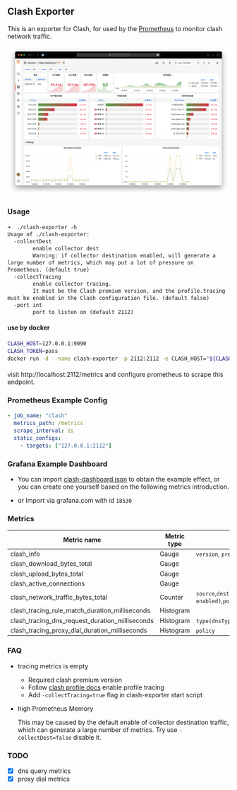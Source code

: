 ## Clash Exporter

This is an exporter for Clash, for used by the [Prometheus](https://prometheus.io/) to monitor clash network traffic.

![](./images/grafana.png)

### Usage

```
➜  ./clash-exporter -h
Usage of ./clash-exporter:
  -collectDest
        enable collector dest
        Warning: if collector destination enabled, will generate a large number of metrics, which may put a lot of pressure on Prometheus. (default true)
  -collectTracing
        enable collector tracing.
        It must be the Clash premium version, and the profile.tracing must be enabled in the Clash configuration file. (default false)
  -port int
        port to listen on (default 2112)
```

#### use by docker

```sh
CLASH_HOST=127.0.0.1:9090
CLASH_TOKEN=pass
docker run -d --name clash-exporter -p 2112:2112 -e CLASH_HOST="${CLASH_HOST}" -e CLASH_TOKEN="$CLASH_TOKEN" zzde/clash-exporter:latest
```

####

visit http://localhost:2112/metrics and configure prometheus to scrape this endpoint.

### Prometheus Example Config

```yaml
- job_name: "clash"
  metrics_path: /metrics
  scrape_interval: 1s
  static_configs:
    - targets: ["127.0.0.1:2112"]
```

### Grafana Example Dashboard

- You can import [clash-dashboard.json](./grafana/dashboard.json) to obtain the example effect, or you can create one yourself based on the following metrics introduction.

- or Import via grafana.com with id `18530`


### Metrics

| Metric name                                     | Metric type | Labels                                                              |
| ----------------------------------------------- | ----------- | ------------------------------------------------------------------- |
| clash_info                                      | Gauge       | `version`, `premium`                                                |
| clash_download_bytes_total                      | Gauge       |                                                                     |
| clash_upload_bytes_total                        | Gauge       |                                                                     |
| clash_active_connections                        | Gauge       |                                                                     |
| clash_network_traffic_bytes_total               | Counter     | `source`,`destination(if enabled)`,`policy`,`type(download,upload)` |
| clash_tracing_rule_match_duration_milliseconds  | Histogram   |                                                                     |
| clash_tracing_dns_request_duration_milliseconds | Histogram   | `type(dnsType)`                                                     |
| clash_tracing_proxy_dial_duration_milliseconds  | Histogram   | `policy`                                                            |

### FAQ

- tracing metrics is empty

  - Required clash premium version
  - Follow [clash profile docs](https://github.com/Dreamacro/clash/wiki/Clash-Premium-Features#tracing) enable profile tracing
  - Add `-collectTracing=true` flag in clash-exporter start script

- high Prometheus Memory

  This may be caused by the default enable of collector destination traffic, which can generate a large number of metrics. Try use `-collectDest=false` disable it.

### TODO

- [x] dns query metrics
- [x] proxy dial metrics
